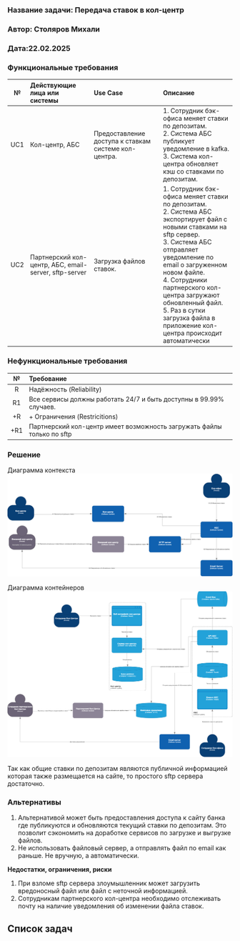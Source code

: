 ﻿### <a name="_b7urdng99y53"></a>**Название задачи: Передача ставок в кол-центр** 
### <a name="_hjk0fkfyohdk"></a>**Автор: Столяров Михали**
### <a name="_uanumrh8zrui"></a>**Дата:22.02.2025**
### <a name="_3bfxc9a45514"></a>**Функциональные требования**

| **№** | **Действующие лица или системы**                      | **Use Case**                                         | **Описание**                                                                                                                                                                                                                                                                                                                                                      |
|:-----:|:------------------------------------------------------|:-----------------------------------------------------|:------------------------------------------------------------------------------------------------------------------------------------------------------------------------------------------------------------------------------------------------------------------------------------------------------------------------------------------------------------------|
|  UC1  | Кол-центр, АБС                                        | Предоставление доступа к ставкам системе кол-центра. | 1. Сотрудник бэк-офиса меняет ставки по депозитам.<br/>2. Система АБС публикует уведомление в kafka.<br/>3. Система кол-центра обновляет кэш со ставками по депозитам.                                                                                                                                                                                            |
|  UC2  | Партнерский кол-центр, АБС, email-server, sftp-server | Загрузка файлов ставок.                              | 1. Сотрудник бэк-офиса меняет ставки по депозитам.<br/>2. Система АБС экспортирует файл с новыми ставками на sftp сервер.<br/>3. Система АБС отправляет уведомление по email о загруженном новом файле.<br/>4. Сотрудники партнерского кол-центра загружают обновленный файл.<br/>5. Раз в сутки загрузка  файла в приложение кол-центра происходит автоматически |

### <a name="_u8xz25hbrgql"></a>**Нефункциональные требования**

| **№** | **Требование**                                                         |
|:-----:|:-----------------------------------------------------------------------|
|   R   | Надёжность (Reliability)                                               |
|  R1   | Все сервисы должны работать 24/7 и быть доступны в 99.99% случаев.     |
|  +R   | + Ограничения (Restricitions)                                          |
|  +R1  | Партнерский кол-центр имеет возможность загружать файлы только по sftp |

### <a name="_qmphm5d6rvi3"></a>**Решение**
Диаграмма контекста
![Диаграмма контекста](context.drawio.png)

Диаграмма контейнеров
![Диаграмма контейнеров](container.drawio.png)

Так как общие ставки по депозитам являются публичной информацией которая также размещается на сайте, то простого sftp сервера достаточно.

### <a name="_bjrr7veeh80c"></a>**Альтернативы**

1. Альтернативой может быть предоставления доступа к сайту банка где публикуются и обновляются текущий ставки по депозитам. Это позволит сэкономить на доработке сервисов по загрузке и выгрузке файлов.
2. Не использовать файловый сервер, а отправлять файл по email как раньше. Не вручную, а автоматически.

**Недостатки, ограничения, риски**

1. При взломе sftp сервера злоумышленник может загрузить вредоносный файл или файл с неточной информацией.
2. Сотрудникам партнерского кол-центра необходимо отслеживать почту на наличие уведомления об изменении файла ставок.


## Список задач


